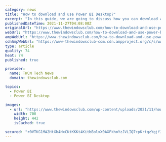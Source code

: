 ```yaml
---
category: news
title: "How to download and use Power BI Desktop?"
excerpt: "In this guide, we are going to discuss how you can download and use Power BI Desktop. Power BI is a popular business analytics service by Microsoft. It offers different versions of the software ..."
publishedDateTime: 2021-11-27T04:08:00Z
originalUrl: "https://www.thewindowsclub.com/how-to-download-and-use-power-bi-desktop"
webUrl: "https://www.thewindowsclub.com/how-to-download-and-use-power-bi-desktop"
ampWebUrl: "https://www.thewindowsclub.com/how-to-download-and-use-power-bi-desktop?amp"
cdnAmpWebUrl: "https://www-thewindowsclub-com.cdn.ampproject.org/c/s/www.thewindowsclub.com/how-to-download-and-use-power-bi-desktop?amp"
type: article
quality: 74
heat: 74
published: true

provider:
  name: TWCN Tech News
  domain: thewindowsclub.com

topics:
  - Power BI
  - Power BI Desktop

images:
  - url: "https://www.thewindowsclub.com/wp-content/uploads/2021/11/how-download-use-power-bi-desktop-6.png"
    width: 700
    height: 442
    isCached: true

secured: "r0VTKG1MA2HtXb4NxCKtKKKt4KitbBolxX0AXPkhoYzJVLIQ7cpKrtqzYgjfJ22NpxoWaM/qva9EnrM6NPD0zNh6uHESxO+PuymyPJEaeoDf+uYIEXGG3gIqQaWTwz4TX8xmwYgjJierxv6W96GL8dVpXtvgebVVn2XBWXuIwOvMBRWPVqdzK6HTul73UZygxC+A985Q1vfiIVfUssskt5ozM0R3IrAcHcns6jybXg38fZKw4NfU1EfDnvDMqWOSOOCx6nax1WM08xM+dCfbELGlUM9r+Qm0C3xjspM6k7iZDGHGWX5m//mnfKOEosTf1+HkJHmBh2r6C2CtptU3e0GsC0pyAgfkTKdmAc+KUdI=;uscV+hniuWoB6AZyaKsbIg=="
---
```


